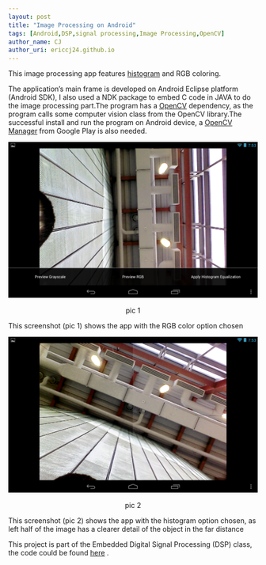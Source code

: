 ```yaml
---
layout: post
title: "Image Processing on Android"
tags: [Android,DSP,signal processing,Image Processing,OpenCV]
author_name: CJ
author_uri: ericcj24.github.io
---
```


This image processing app features
[histogram](http://en.wikipedia.org/wiki/Histogram) and RGB coloring.

The application’s main frame is developed on Android Eclipse platform
(Android SDK), I also used a NDK package to embed C<span
class="underline"></span> code in JAVA to do the image processing
part.The program has a [OpenCV](http://opencv.org/) dependency, as the
program calls some computer vision class from the OpenCV library.The
successful install and run the program on Android device, a [OpenCV
Manager](https://play.google.com/store/apps/details?id=org.opencv.engine&hl=en)
from Google Play is also needed.

![](/images/posts/2013-07-03/rgb_color.png)

<p align="center">
pic 1

</p>
This screenshot (pic 1) shows the app with the RGB color option chosen

![](/images/posts/2013-07-03/histogram.png)

<p align="center">
pic 2

</p>
This screenshot (pic 2) shows the app with the histogram option chosen,
as left half of the image has a clearer detail of the object in the far
distance

This project is part of the Embedded Digital Signal Processing (DSP)
class, the code could be found
[here](https://github.com/ericcj24/Image-Processing-Android-App) .

